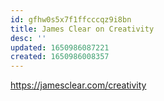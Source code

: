 ```yaml
---
id: gfhw0s5x7f1ffcccqz9i8bn
title: James Clear on Creativity
desc: ''
updated: 1650986087221
created: 1650986008357
---
```


https://jamesclear.com/creativity
